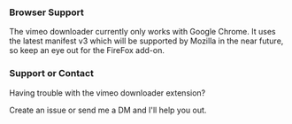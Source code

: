 ### Browser Support

The vimeo downloader currently only works with Google Chrome. It uses the latest manifest v3 which will be supported by Mozilla in the near future, so keep an eye out for the FireFox add-on.

### Support or Contact

Having trouble with the vimeo downloader extension?

Create an issue or send me a DM and I'll help you out.
